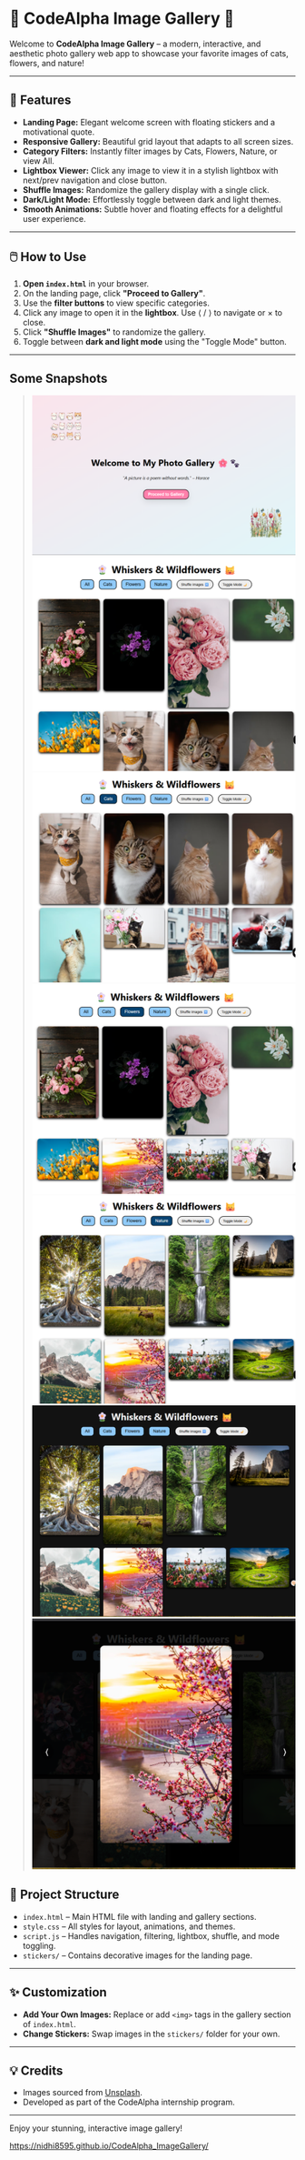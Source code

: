 # 🌸 CodeAlpha Image Gallery 🐾

Welcome to **CodeAlpha Image Gallery** – a modern, interactive, and aesthetic photo gallery web app to showcase your favorite images of cats, flowers, and nature!

---

## 🚀 Features

- **Landing Page:** Elegant welcome screen with floating stickers and a motivational quote.
- **Responsive Gallery:** Beautiful grid layout that adapts to all screen sizes.
- **Category Filters:** Instantly filter images by Cats, Flowers, Nature, or view All.
- **Lightbox Viewer:** Click any image to view it in a stylish lightbox with next/prev navigation and close button.
- **Shuffle Images:** Randomize the gallery display with a single click.
- **Dark/Light Mode:** Effortlessly toggle between dark and light themes.
- **Smooth Animations:** Subtle hover and floating effects for a delightful user experience.

---

## 🖱️ How to Use

1. **Open `index.html`** in your browser.
2. On the landing page, click **"Proceed to Gallery"**.
3. Use the **filter buttons** to view specific categories.
4. Click any image to open it in the **lightbox**. Use ⟨ / ⟩ to navigate or × to close.
5. Click **"Shuffle Images"** to randomize the gallery.
6. Toggle between **dark and light mode** using the "Toggle Mode" button.

---

## Some Snapshots

> ![alt text](<Screenshot (81).png>)
> ![alt text](<Screenshot (82).png>)
> ![alt text](<Screenshot (83).png>)
> ![alt text](<Screenshot (84).png>)
> ![alt text](<Screenshot (85).png>)
> ![alt text](<Screenshot (86).png>)
> ![alt text](<Screenshot (87).png>)

## 📁 Project Structure

- `index.html` – Main HTML file with landing and gallery sections.
- `style.css` – All styles for layout, animations, and themes.
- `script.js` – Handles navigation, filtering, lightbox, shuffle, and mode toggling.
- `stickers/` – Contains decorative images for the landing page.

---

## ✨ Customization

- **Add Your Own Images:** Replace or add `<img>` tags in the gallery section of `index.html`.
- **Change Stickers:** Swap images in the `stickers/` folder for your own.

---

## 💡 Credits

- Images sourced from [Unsplash](https://unsplash.com/).
- Developed as part of the CodeAlpha internship program.

---

Enjoy your stunning, interactive image gallery!

https://nidhi8595.github.io/CodeAlpha_ImageGallery/